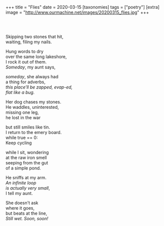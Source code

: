 +++
title = "Flies"
date = 2020-03-15
[taxonomies]
tags = ["poetry"]
[extra]
image = "http://www.ourmachine.net/images/20200315_flies.jpg"
+++

<br><br>

Skipping two stones that hit,  
waiting, filing my nails.

Hung words to dry  
over the same long lakeshore,  
I rock it out of them.    
_Someday_, my aunt says,

_someday_, she always had  
a thing for adverbs,  
_this place'll be zapped, evap-ed,  
flat like a bug._

Her dog chases my stones.  
He waddles, uninterested,  
missing one leg,  
he lost in the war  

but still smiles like tin.  
I return to the emery board.  
while true == 0:  
Keep cycling 

while I sit, wondering  
at the raw iron smell   
seeping from the gut  
of a simple pond.

He sniffs at my arm.  
_An infinite loop  
is actually very small_,  
I tell my aunt.

She doesn't ask  
where it goes,  
but beats at the line,  
_Still wet. Soon, soon!_
